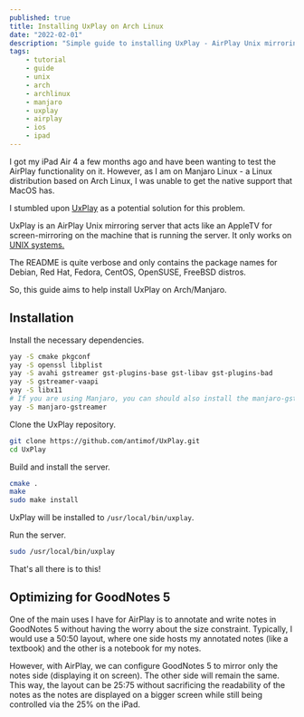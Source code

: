 ```yaml
---
published: true
title: Installing UxPlay on Arch Linux
date: "2022-02-01"
description: "Simple guide to installing UxPlay - AirPlay Unix mirroring server - on Arch Linux"
tags:
    - tutorial
    - guide
    - unix
    - arch
    - archlinux
    - manjaro
    - uxplay
    - airplay
    - ios
    - ipad
---
```


I got my iPad Air 4 a few months ago and have been wanting to test the AirPlay functionality on it. However, as I am on Manjaro Linux - a Linux distribution based on Arch Linux, I was unable to get the native support that MacOS has.

I stumbled upon [UxPlay](https://github.com/antimof/UxPlay) as a potential solution for this problem.

UxPlay is an AirPlay Unix mirroring server that acts like an AppleTV for screen-mirroring on the machine that is running the server. It only works on [UNIX systems.](https://en.wikipedia.org/wiki/Unix)

The README is quite verbose and only contains the package names for Debian, Red Hat, Fedora, CentOS, OpenSUSE, FreeBSD distros.

So, this guide aims to help install UxPlay on Arch/Manjaro.

## Installation

Install the necessary dependencies.

```bash
yay -S cmake pkgconf
yay -S openssl libplist
yay -S avahi gstreamer gst-plugins-base gst-libav gst-plugins-bad
yay -S gstreamer-vaapi
yay -S libx11
# If you are using Manjaro, you can should also install the manjaro-gstreamer
yay -S manjaro-gstreamer
```

Clone the UxPlay repository.

```bash
git clone https://github.com/antimof/UxPlay.git
cd UxPlay
```

Build and install the server.

```bash
cmake .
make
sudo make install
```

UxPlay will be installed to `/usr/local/bin/uxplay`.

Run the server.

```bash
sudo /usr/local/bin/uxplay
```

That's all there is to this!

## Optimizing for GoodNotes 5

One of the main uses I have for AirPlay is to annotate and write notes in GoodNotes 5 without having the worry about the size constraint. Typically, I would use a 50:50 layout, where one side hosts my annotated notes (like a textbook) and the other is a notebook for my notes.

However, with AirPlay, we can configure GoodNotes 5 to mirror only the notes side (displaying it on screen). The other side will remain the same. This way, the layout can be 25:75 without sacrificing the readability of the notes as the notes are displayed on a bigger screen while still being controlled via the 25% on the iPad.
